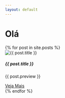 ```yaml
---
layout: default
---
```



<div class="first-content d-flex justify-content-center">
<h1> Olá</h1>
</div>

            
  <div class="blog caontainer" >{% for post in site.posts %}<div class="card" style="width: 18rem;"><img src="{{ post.image }}" class="card-img-top" alt="{{ post.title }}" /><div class="card-body"><h5 class="card-title">{{ post.title }}</h5><p class="card-text">{{ post.preview }}</p><a href="{{ BASE_PATH }}{{ post.url }}">Veja Mais</a></div></div>{% endfor %}</div>


               


         
           
